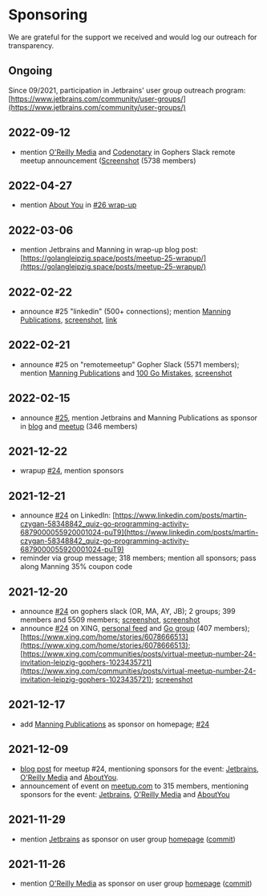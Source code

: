 # Sponsoring

We are grateful for the support we received and would log our outreach for
transparency.

## Ongoing

Since 09/2021, participation in Jetbrains' user group outreach program: [https://www.jetbrains.com/community/user-groups/](https://www.jetbrains.com/community/user-groups/)

## 2022-09-12

* mention [O'Reilly Media](https://www.oreilly.com/pub/cpc/323592) and
  [Codenotary](https://codenotary.com/) in Gophers Slack remote meetup
announcement
([Screenshot](https://raw.githubusercontent.com/golang-leipzig/golang-leipzig.github.io/source/static/images/Screenshot-from-2022-09-12-18-06-57.png)
(5738 members)

## 2022-04-27

* mention [About You](https://aboutyou.de/) in [#26 wrap-up](https://golangleipzig.space/posts/meetup-26-wrapup/)

## 2022-03-06

* mention Jetbrains and Manning in wrap-up blog post: [https://golangleipzig.space/posts/meetup-25-wrapup/](https://golangleipzig.space/posts/meetup-25-wrapup/)

## 2022-02-22

* announce #25 "linkedin" (500+ connections); mention [Manning Publications](https://www.linkedin.com/company/manning-publications-co/), [screenshot](https://raw.githubusercontent.com/golang-leipzig/golang-leipzig.github.io/source/static/images/Screenshot-from-2022-02-22-10-55-44.png), [link](https://www.linkedin.com/posts/martin-czygan-58348842_leipzig-gophers-go-activity-6901826607087239168-y7DO/)

## 2022-02-21

* announce #25 on "remotemeetup" Gopher Slack (5571 members); mention [Manning Publications](https://www.manning.com/) and [100 Go Mistakes](https://www.manning.com/books/100-go-mistakes-and-how-to-avoid-them), [screenshot](https://raw.githubusercontent.com/golang-leipzig/golang-leipzig.github.io/source/static/images/Screenshot-from-2022-02-21-22-55-53.png)

## 2022-02-15

* announce [#25](https://golangleipzig.space/posts/meetup-25-invitation/),
  mention Jetbrains and Manning Publications as sponsor in
[blog](https://golangleipzig.space/posts/meetup-25-invitation/) and
[meetup](https://www.meetup.com/Leipzig-Golang/events/282941887/) (346 members)

## 2021-12-22

* wrapup [#24](https://golangleipzig.space/posts/meetup-24-wrapup/), mention sponsors

## 2021-12-21

* announce [#24](https://golangleipzig.space/posts/meetup-24-invitation/) on
  LinkedIn: [https://www.linkedin.com/posts/martin-czygan-58348842_quiz-go-programming-activity-6879000055920001024-puT9](https://www.linkedin.com/posts/martin-czygan-58348842_quiz-go-programming-activity-6879000055920001024-puT9)
* reminder via group message; 318 members; mention all sponsors; pass along Manning 35% coupon code

## 2021-12-20

* announce [#24](https://golangleipzig.space/posts/meetup-24-invitation/) on
  gophers slack (OR, MA, AY, JB); 2 groups; 399 members and 5509 members;
[screenshot](https://raw.githubusercontent.com/golang-leipzig/golang-leipzig.github.io/source/static/images/Screenshot-from-2021-12-20-16-41-21.png),
[screenshot](https://raw.githubusercontent.com/golang-leipzig/golang-leipzig.github.io/source/static/images/Screenshot-from-2021-12-20-17-44-57.png)
* announce [#24](https://golangleipzig.space/posts/meetup-24-invitation/) on
  XING, [personal feed](https://www.xing.com/home/stories/6078666513) and [Go
group](https://www.xing.com/communities/posts/virtual-meetup-number-24-invitation-leipzig-gophers-1023435721)
(407 members);
[https://www.xing.com/home/stories/6078666513](https://www.xing.com/home/stories/6078666513); [https://www.xing.com/communities/posts/virtual-meetup-number-24-invitation-leipzig-gophers-1023435721](https://www.xing.com/communities/posts/virtual-meetup-number-24-invitation-leipzig-gophers-1023435721);
[screenshot](https://raw.githubusercontent.com/golang-leipzig/golang-leipzig.github.io/source/static/images/Screenshot-from-2021-12-20-17-23-00.png)

## 2021-12-17

* add [Manning Publications](https://www.manning.com/) as sponsor on homepage; [#24](https://golangleipzig.space/posts/meetup-24-invitation/)

## 2021-12-09

* [blog post](https://golangleipzig.space/posts/meetup-24-invitation/) for meetup #24, mentioning sponsors for the event: [Jetbrains](https://www.jetbrains.com), [O'Reilly Media](https://www.oreilly.com) and [AboutYou](https://www.aboutyou.com).
* announcement of event on [meetup.com](https://www.meetup.com/Leipzig-Golang/events/277710643/) to 315 members, mentioning sponsors for the event: [Jetbrains](https://www.jetbrains.com), [O'Reilly Media](https://www.oreilly.com) and [AboutYou](https://www.aboutyou.com)

## 2021-11-29

* mention [Jetbrains](https://www.jetbrains.com/) as sponsor on user group [homepage](https://golangleipzig.space/) ([commit](https://github.com/golang-leipzig/golang-leipzig.github.io/commit/b38b4b19eff80d2b79185e51fae66bbc28539db5))

## 2021-11-26

* mention [O'Reilly Media](https://www.oreilly.com) as sponsor on user group [homepage](https://golangleipzig.space/) ([commit](https://github.com/golang-leipzig/golang-leipzig.github.io/commit/820e68eecd6bad7a790745074b8a0640bab9a9dc))
